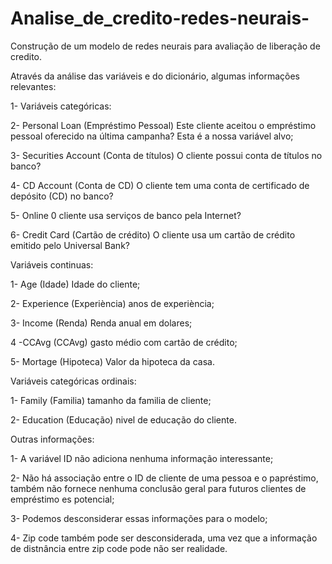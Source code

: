 # Analise_de_credito-redes-neurais-

Construção de um modelo de redes neurais para avaliação de liberação de credito.

Através da análise das variáveis e do dicionário, algumas informações relevantes:

1- Variáveis categóricas:

2- Personal Loan (Empréstimo Pessoal) Este cliente aceitou o empréstimo pessoal oferecido na última campanha? Esta é a nossa variável alvo;

3- Securities Account (Conta de títulos) O cliente possui conta de títulos no banco?

4- CD Account (Conta de CD) O cliente tem uma conta de certificado de depósito (CD) no banco?

5- Online 0 cliente usa serviços de banco pela Internet?

6- Credit Card (Cartão de crédito) O cliente usa um cartão de crédito emitido pelo Universal Bank?


Variáveis continuas:


1- Age (Idade) Idade do cliente;

2- Experience (Experiència) anos de experiència;

3- Income (Renda) Renda anual em dolares;

4 -CCAvg (CCAvg) gasto médio com cartão de crédito;

5- Mortage (Hipoteca) Valor da hipoteca da casa.


Variáveis categóricas ordinais:


1- Family (Familia) tamanho da familia de cliente;

2- Education (Educação) nivel de educação do cliente.

Outras informações:


1- A variável ID não adiciona nenhuma informação interessante;

2- Não há associação entre o ID de cliente de uma pessoa e o papréstimo, também não fornece nenhuma conclusão geral para futuros clientes de empréstimo es potencial;

3- Podemos desconsiderar essas informações para o modelo;

4- Zip code também pode ser desconsiderada, uma vez que a informação de distnância entre zip code pode não ser realidade.
